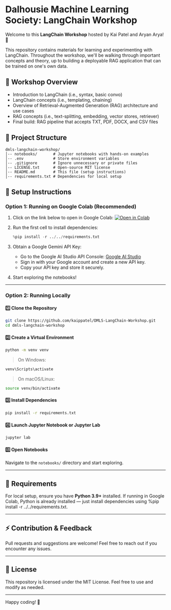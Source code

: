 # Dalhousie Machine Learning Society: LangChain Workshop

Welcome to this **LangChain Workshop** hosted by Kai Patel and Aryan Arya! 🚀

This repository contains materials for learning and experimenting with LangChain.
Throughout the workshop, we'll be walking through important concepts and theory,
up to building a deployable RAG application that can be trained on one's own data.

## 📌 Workshop Overview

- Introduction to LangChain (i.e., syntax, basic convo)
- LangChain concepts (i.e., templating, chaining)
- Overview of Retrieval-Augmented Generation (RAG) architecture and use cases
- RAG concepts (i.e., text-splitting, embedding, vector stores, retriever)
- Final build: RAG pipeline that accepts TXT, PDF, DOCX, and CSV files

## 📂 Project Structure

```
dmls-langchain-workshop/
│-- notebooks/       # Jupyter notebooks with hands-on examples
│-- .env             # Store environment variables
│-- .gitignore       # Ignore unnecessary or private files
│-- LICENSE.txt      # Open-source MIT license
│-- README.md        # This file (setup instructions)
│-- requirements.txt # Dependencies for local setup
```

## 🔧 Setup Instructions

### **Option 1: Running on Google Colab (Recommended)**

1. Click on the link below to open in Google Colab:
   [![Open in Colab](https://colab.research.google.com/assets/colab-badge.svg)](https://colab.research.google.com/github/kaippatel/DMLS-LangChain-Workshop)

2. Run the first cell to install dependencies:
   ```python
   %pip install -r ../../requirements.txt
   ```
3. Obtain a Google Gemini API Key:

   - Go to the Google AI Studio API Console: [Google AI Studio](https://aistudio.google.com/prompts/new_chat)
   - Sign in with your Google account and create a new API key.
   - Copy your API key and store it securely.

4. Start exploring the notebooks!

---

### **Option 2: Running Locally**

#### **1️⃣ Clone the Repository**

```bash
git clone https://github.com/kaippatel/DMLS-LangChain-Workshop.git
cd dmls-langchain-workshop
```

#### **2️⃣ Create a Virtual Environment**

```bash
python -m venv venv
```

> On Windows:

```bash
venv\Scripts\activate
```

> On macOS/Linux:

```bash
source venv/bin/activate
```

#### **3️⃣ Install Dependencies**

```bash
pip install -r requirements.txt
```

#### **4️⃣ Launch Jupyter Notebook or Jupyter Lab**

```bash
jupyter lab
```

#### **5️⃣ Open Notebooks**

Navigate to the `notebooks/` directory and start exploring.

---

## 📜 Requirements

For local setup, ensure you have **Python 3.9+** installed.
If running in Google Colab, Python is already installed — just install dependencies using %pip install -r ../../requirements.txt.

---

## ⚡ Contribution & Feedback

Pull requests and suggestions are welcome! Feel free to reach out if you encounter any issues.

---

## 📌 License

This repository is licensed under the MIT License. Feel free to use and modify as needed.

---

Happy coding! 🚀

